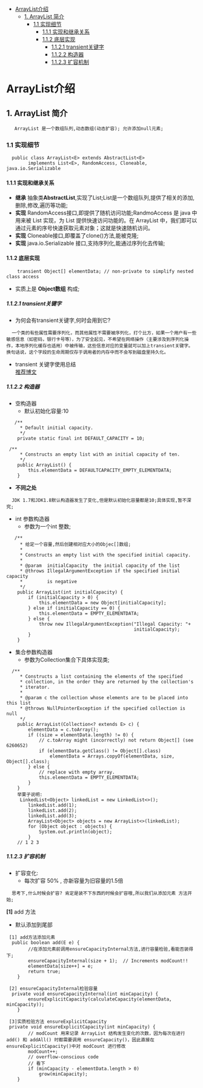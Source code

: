 <!-- GFM-TOC -->
* [ArrayList介绍](#arraylist介绍)
    * [1. ArrayList 简介](#1-arraylist-简介)
       * [1.1 实现细节](#11-实现细节)
         * [1.1.1 实现和继承关系](#111-实现和继承关系) 
         * [1.1.2 底层实现](#112-底层实现)
           * [1.1.2.1 transient关键字](#1121-transient关键字)
           * [1.1.2.2 构造器](#1122-构造器)
           * [1.1.2.3 扩容机制](#1123-扩容机制)
   
<!-- GFM-TOC -->
# ArrayList介绍
## 1. ArrayList 简介
```
   ArrayList 是一个数组队列,动态数组(动态扩容); 允许添加null元素;
```
### 1.1 实现细节
```
  public class ArrayList<E> extends AbstractList<E>
        implements List<E>, RandomAccess, Cloneable, java.io.Serializable
```
#### 1.1.1 实现和继承关系
   - **继承** 抽象类**AbstractList**,实现了List;List是一个数组队列,提供了相关的添加,删除,修改,遍历等功能;
   - **实现** RandomAccess接口,即提供了随机访问功能;RandmoAccess 是 java 中用来被 List 实现，为 List 提供快速访问功能的。在 ArrayList 中，我们即可以通过元素的序号快速获取元素对象；这就是快速随机访问。
   - **实现** Cloneable接口,即覆盖了clone()方法,能被克隆;
   - **实现** java.io.Serializable 接口,支持序列化,能通过序列化去传输;
  
#### 1.1.2 底层实现
```
    transient Object[] elementData; // non-private to simplify nested class access
```
 - 实质上是 **Object数组** 构成;
##### 1.1.2.1 transient关键字
   - 为何会有transient关键字,何时会用到它?
   ```
     一个类的有些属性需要序列化，而其他属性不需要被序列化，打个比方，如果一个用户有一些敏感信息（如密码，银行卡号等），为了安全起见，不希望在网络操作（主要涉及到序列化操作，本地序列化缓存也适用）中被传输，这些信息对应的变量就可以加上transient关键字。换句话说，这个字段的生命周期仅存于调用者的内存中而不会写到磁盘里持久化。
   ```
   - transient 关键字使用总结</br>
    [推荐博文](https://www.cnblogs.com/lanxuezaipiao/p/3369962.html#top)
##### 1.1.2.2 构造器
 - 空构造器
   - 默认初始化容量:10
```
   /**
     * Default initial capacity.
     */
    private static final int DEFAULT_CAPACITY = 10;
```
```
 /**
     * Constructs an empty list with an initial capacity of ten.
     */
    public ArrayList() {
        this.elementData = DEFAULTCAPACITY_EMPTY_ELEMENTDATA;
    }
```
   - **不同之处**
 ```
   JDK 1.7和JDK1.8默认构造器发生了变化,但是默认初始化容量都是10;具体实现,暂不深究;
 ```
  - int 参数构造器
    - 参数为一个int 整数; 
```
   /**
     * 给定一个容量,然后创建相对应大小的Objec[]数组;
     *
     * Constructs an empty list with the specified initial capacity.
     *
     * @param  initialCapacity  the initial capacity of the list
     * @throws IllegalArgumentException if the specified initial capacity
     *         is negative
     */
    public ArrayList(int initialCapacity) {
        if (initialCapacity > 0) {
            this.elementData = new Object[initialCapacity];
        } else if (initialCapacity == 0) {
            this.elementData = EMPTY_ELEMENTDATA;
        } else {
            throw new IllegalArgumentException("Illegal Capacity: "+
                                               initialCapacity);
        }
    }
```
 - 集合参数构造器
   - 参数为Collection集合下具体实现类;
```
  /**
     * Constructs a list containing the elements of the specified
     * collection, in the order they are returned by the collection's
     * iterator.
     *
     * @param c the collection whose elements are to be placed into this list
     * @throws NullPointerException if the specified collection is null
     */
    public ArrayList(Collection<? extends E> c) {
        elementData = c.toArray();
        if ((size = elementData.length) != 0) {
            // c.toArray might (incorrectly) not return Object[] (see 6260652)
            if (elementData.getClass() != Object[].class)
                elementData = Arrays.copyOf(elementData, size, Object[].class);
        } else {
            // replace with empty array.
            this.elementData = EMPTY_ELEMENTDATA;
        }
    }
    举栗子说明:
     LinkedList<Object> linkedList = new LinkedList<>();
        linkedList.add(1);
        linkedList.add(2);
        linkedList.add(3);
        ArrayList<Object> objects = new ArrayList<>(linkedList);
        for (Object object : objects) {
            System.out.println(object);
        }
    // 1 2 3
```
##### 1.1.2.3 扩容机制
 - 扩容变化:
   - 每次扩容 50% , 亦新容量为旧容量的1.5倍
```
  思考下,什么时候会扩容? 肯定是装不下东西的时候会扩容哦,所以我们从添加元素 方法开始;
```
 **[1]** add 方法
   - 默认添加到尾部

```
 [1] add方法添加元素
  public boolean add(E e) {
        //在添加元素前调用ensureCapacityInternal方法,进行容量检验,看能否装得下;
        ensureCapacityInternal(size + 1);  // Increments modCount!!
        elementData[size++] = e;
        return true;
    }
    
 [2] ensureCapacityInternal检验容量
  private void ensureCapacityInternal(int minCapacity) {
        ensureExplicitCapacity(calculateCapacity(elementData, minCapacity));
    }
    
 [3]实质检验方法 ensureExplicitCapacity
 private void ensureExplicitCapacity(int minCapacity) {
        // modCount 用来记录 ArrayList 结构发生变化的次数，因为每次在进行 add() 和 addAll() 时都需要调用 ensureCapacity()，因此直接在 ensureExplicitCapacity()中对 modCount 进行修改
        modCount++;
        // overflow-conscious code
        // 看下
        if (minCapacity - elementData.length > 0)
            grow(minCapacity);
    }
```
   
  
  



    
